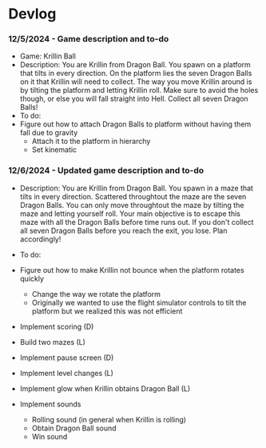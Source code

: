 # Devlog

### 12/5/2024 - Game description and to-do

- Game: Krillin Ball
- Description:   You are Krillin from Dragon Ball. You spawn on a platform that tilts in every direction. 
                On the platform lies the seven Dragon Balls on it that Krillin will need to collect. 
                The way you move Krillin around is by tilting the platform and letting Krillin roll. 
                Make sure to avoid the holes though, or else you will fall straight into Hell. 
                Collect all seven Dragon Balls!
- To do:
- Figure out how to attach Dragon Balls to platform without having them fall due to gravity
    - Attach it to the platform in hierarchy
    - Set kinematic

### 12/6/2024 - Updated game description and to-do
- Description:    You are Krillin from Dragon Ball. You spawn in a maze that tilts in every direction. 
                Scattered throughtout the maze are the seven Dragon Balls. You can only move throughtout
                the maze by tilting the maze and letting yourself roll. Your main objective is to escape
                this maze with all the Dragon Balls before time runs out. If you don't collect all seven 
                Dragon Balls before you reach the exit, you lose. Plan accordingly!

- To do:
- Figure out how to make Krillin not bounce when the platform rotates quickly
    - Change the way we rotate the platform
    - Originally we wanted to use the flight simulator controls to tilt the platform but we realized this was 
  not efficient
- Implement scoring (D)
- Build two mazes (L)
- Implement pause screen (D)
- Implement level changes (L)
- Implement glow when Krillin obtains Dragon Ball (L)
- Implement sounds
    - Rolling sound (in general when Krillin is rolling)
    - Obtain Dragon Ball sound
    - Win sound

 


